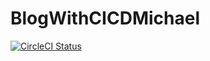 # BlogWithCICDMichael

[![CircleCI Status](https://circleci.com/gh/qq52184962/BlogWithCICDPractice/tree/signin.svg?style=shield&circle-token=fe430a5d4189f5b1c8e8619c912c93b87cd559be)](https://circleci.com/gh/qq52184962/BlogWithCICDPractice)
